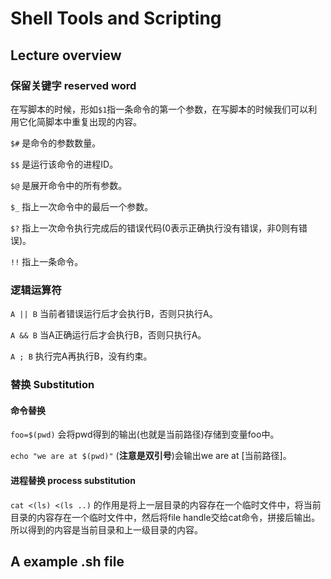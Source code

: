 # Shell Tools and Scripting
## Lecture overview

### 保留关键字 reserved word
在写脚本的时候，形如```$1```指一条命令的第一个参数，在写脚本的时候我们可以利用它化简脚本中重复出现的内容。

```$#``` 是命令的参数数量。

```$$``` 是运行该命令的进程ID。

```$@``` 是展开命令中的所有参数。

```$_``` 指上一次命令中的最后一个参数。

```$?``` 指上一次命令执行完成后的错误代码(0表示正确执行没有错误，非0则有错误)。

```!!``` 指上一条命令。

### 逻辑运算符
```A || B``` 当前者错误运行后才会执行B，否则只执行A。

```A && B``` 当A正确运行后才会执行B，否则只执行A。

```A ; B``` 执行完A再执行B，没有约束。

### 替换 Substitution
#### 命令替换
```foo=$(pwd)``` 会将pwd得到的输出(也就是当前路径)存储到变量foo中。

```echo "we are at $(pwd)"``` (**注意是双引号**)会输出we are at [当前路径]。

#### 进程替换 process substitution
```cat <(ls) <(ls ..)``` 的作用是将上一层目录的内容存在一个临时文件中，将当前目录的内容存在一个临时文件中，然后将file handle交给cat命令，拼接后输出。所以得到的内容是当前目录和上一级目录的内容。

## A example .sh file
